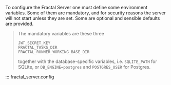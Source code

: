To configure the Fractal Server one must define some environment variables.
Some of them are mandatory, and for security reasons the server will not start
unless they are set. Some are optional and sensible defaults are provided.

> The mandatory variables are these three
>
> `JWT_SECRET_KEY`<br>
> `FRACTAL_TASKS_DIR`<br>
> `FRACTAL_RUNNER_WORKING_BASE_DIR`
>
> together with the database-specific variables, i.e. `SQLITE_PATH` for SQLite, or `DB_ENGINE=postgres` and `POSTGRES_USER` for Postgres.

::: fractal_server.config
